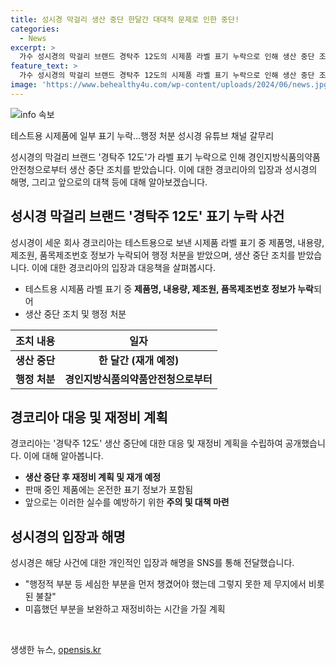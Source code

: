 ```yaml
---
title: 성시경 막걸리 생산 중단 한달간 대대적 문제로 인한 중단!
categories:
  - News
excerpt: >
  가수 성시경의 막걸리 브랜드 경탁주 12도의 시제품 라벨 표기 누락으로 인해 생산 중단 조치가 내려졌다. 해당 제품은 판매 중단 후 재정비를 거쳐 8월 20일부터 판매를 이어갈 계획이다. 성시경은 개인 SNS를 통해 테스트용 시제품에서 라벨 정보 누락 사실을 알게 되어 행정 처분을 받았다고 설명하며 사과했다. 경탁주는 성시경의 첫 번째 주류 브랜드로 지난 2월 출시되었으며, 대한민국 주류대상에서 수상한 바 있다.
feature_text: >
  가수 성시경의 막걸리 브랜드 경탁주 12도의 시제품 라벨 표기 누락으로 인해 생산 중단 조치가 내려졌다. 해당 제품은 판매 중단 후 재정비를 거쳐 8월 20일부터 판매를 이어갈 계획이다. 성시경은 개인 SNS를 통해 테스트용 시제품에서 라벨 정보 누락 사실을 알게 되어 행정 처분을 받았다고 설명하며 사과했다. 경탁주는 성시경의 첫 번째 주류 브랜드로 지난 2월 출시되었으며, 대한민국 주류대상에서 수상한 바 있다.
image: 'https://www.behealthy4u.com/wp-content/uploads/2024/06/news.jpg'
---
```


<p><img src="https://www.behealthy4u.com/wp-content/uploads/2024/06/news.jpg" alt="info 속보" /></p>

<p>테스트용 시제품에 일부 표기 누락…행정 처분 성시경 유튜브 채널 갈무리</p>

<p data-ke-size="size16">성시경의 막걸리 브랜드 '경탁주 12도'가 라벨 표기 누락으로 인해 경인지방식품의약품안전청으로부터 생산 중단 조치를 받았습니다. 이에 대한 경코리아의 입장과 성시경의 해명, 그리고 앞으로의 대책 등에 대해 알아보겠습니다.</p>

<h2 data-ke-size="size26">성시경 막걸리 브랜드 '경탁주 12도' 표기 누락 사건</h2>

<p data-ke-size="size16">성시경이 세운 회사 경코리아는 테스트용으로 보낸 시제품 라벨 표기 중 제품명, 내용량, 제조원, 품목제조번호 정보가 누락되어 행정 처분을 받았으며, 생산 중단 조치를 받았습니다. 이에 대한 경코리아의 입장과 대응책을 살펴봅시다.</p>

<ul>
<li>테스트용 시제품 라벨 표기 중 <b>제품명, 내용량, 제조원, 품목제조번호 정보가 누락</b>되어</li>
<li>생산 중단 조치 및 행정 처분</li>
</ul>

<table>
<thead>
<tr>
<th scope="col">조치 내용</th>
<th scope="col">일자</th>
</tr>
</thead>
<tbody>
<tr>
<td style="text-align: center; height: 17px;"><b>생산 중단</b></td>
<td style="text-align: center; height: 17px;"><b>한 달간 (재개 예정)</b></td>
</tr>
<tr>
<td style="text-align: center; height: 17px;"><b>행정 처분</b></td>
<td style="text-align: center; height: 17px;"><b>경인지방식품의약품안전청으로부터</b></td>
</tr>
</tbody>
</table>

<h2 data-ke-size="size26">경코리아 대응 및 재정비 계획</h2>

<p data-ke-size="size16">경코리아는 '경탁주 12도' 생산 중단에 대한 대응 및 재정비 계획을 수립하여 공개했습니다. 이에 대해 알아봅니다.</p>

<ul>
<li><b>생산 중단 후 재정비 계획 및 재개 예정</b></li>
<li>판매 중인 제품에는 온전한 표기 정보가 포함됨</li>
<li>앞으로는 이러한 실수를 예방하기 위한 <b>주의 및 대책 마련</b></li>
</ul>

<h2 data-ke-size="size26">성시경의 입장과 해명</h2>

<p data-ke-size="size16">성시경은 해당 사건에 대한 개인적인 입장과 해명을 SNS를 통해 전달했습니다.</p>

<ul>
<li>"행정적 부분 등 세심한 부분을 먼저 챙겼어야 했는데 그렇지 못한 제 무지에서 비롯된 불찰"</li>
<li>미흡했던 부분을 보완하고 재정비하는 시간을 가질 계획</li>
</ul>

<p data-ke-size="size16">&nbsp;</p>
생생한 뉴스, <a href="https://opensis.kr" rel="dofollow">opensis.kr</a>


